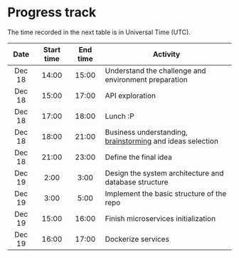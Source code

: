 # Progress track

The time recorded in the next table is in Universal Time (UTC).

|Date| Start time | End time |                       Activity                       |
|:------:|:----------:|:--------:|------------------------------------------------------|
|Dec 18| 14:00 | 15:00 | Understand the challenge and environment preparation |
|Dec 18| 15:00 | 17:00 | API exploration |
|Dec 18| 17:00 | 18:00 | Lunch :P |
|Dec 18| 18:00 | 21:00 | Business understanding, [brainstorming](https://miro.com/app/board/o9J_lawyY2c=/) and ideas selection |
|Dec 18| 21:00 | 23:00 | Define the final idea |
|Dec 19| 2:00 | 3:00 | Design the system architecture and database structure |
|Dec 19| 3:00 | 5:00 | Implement the basic structure of the repo |
|Dec 19| 15:00 | 16:00 | Finish microservices initialization |
|Dec 19| 16:00 | 17:00 | Dockerize services |